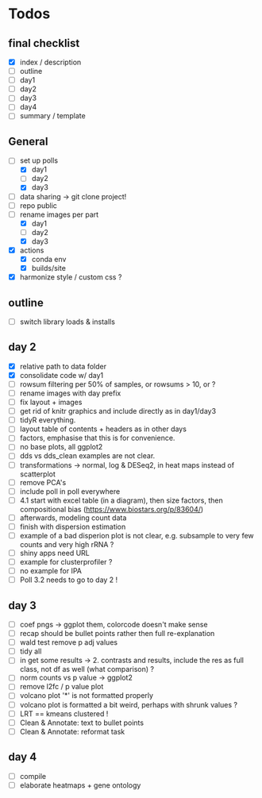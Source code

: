 # Todos

## final checklist
 - [x] index / description  
 - [ ] outline  
 - [ ] day1  
 - [ ] day2  
 - [ ] day3  
 - [ ] day4  
 - [ ] summary / template  

## General
 - [ ] set up polls
   - [x] day1
   - [ ] day2
   - [x] day3
 - [ ] data sharing -> git clone project!
 - [ ] repo public
 - [ ] rename images per part
   - [x] day1
   - [ ] day2
   - [x] day3
 - [x] actions
    - [x] conda env
    - [x] builds/site
 - [x] harmonize style / custom css ?

## outline
 - [ ] switch library loads & installs

## day 2
  - [x] relative path to data folder
  - [x] consolidate code w/ day1
  - [ ] rowsum filtering per 50% of samples, or rowsums > 10, or ?
  - [ ] rename images with day prefix
  - [ ] fix layout + images
  - [ ] get rid of knitr graphics and include directly as in day1/day3
  - [ ] tidyR everything.
  - [ ] layout table of contents + headers as in other days
  - [ ] factors, emphasise that this is for convenience.
  - [ ] no base plots, all ggplot2
  - [ ] dds vs dds_clean examples are not clear.
  - [ ] transformations -> normal, log & DESeq2, in heat maps instead of scatterplot
  - [ ] remove PCA's
  - [ ] include poll in poll everywhere
  - [ ] 4.1 start with excel table (in a diagram), then size factors, then compositional bias (https://www.biostars.org/p/83604/)
  - [ ] afterwards, modeling count data
  - [ ] finish with dispersion estimation
  - [ ] example of a bad disperion plot is not clear, e.g. subsample to very few counts and very high rRNA ?
  - [ ] shiny apps need URL 
  - [ ] example for clusterprofiler ?
  - [ ] no example for IPA
  - [ ] Poll 3.2 needs to go to day 2 !

## day 3

 - [ ] coef pngs -> ggplot them, colorcode doesn't make sense
 - [ ] recap should be bullet points rather then full re-explanation
 - [ ] wald test remove p adj values
 - [ ] tidy all
 - [ ] in get some results -> 2. contrasts and results, include the res as full class, not df as well (what comparison) ?
 - [ ] norm counts vs p value -> ggplot2
 - [ ] remove l2fc / p value plot
 - [ ] volcano plot '*' is not formatted properly
 - [ ] volcano plot is formatted a bit weird, perhaps with shrunk values ?
 - [ ] LRT == kmeans clustered !
 - [ ] Clean & Annotate: text to bullet points
 - [ ] Clean & Annotate: reformat task 

## day 4
 - [ ] compile
 - [ ] elaborate heatmaps + gene ontology
